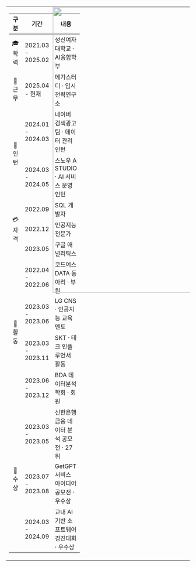 <table width="100%" border="0" style="border:none; border-collapse:collapse;">
  <tr>
    <!-- 왼쪽: 경력/학력 표 (폭 줄임) -->
    <td width="50%" valign="top" style="border:none;">
      <table width="100%">
        <colgroup>
          <col width="20%">
          <col width="25%"> 
          <col width="55%">
        </colgroup>
        <thead>
          <tr>
            <th align="center">구분</th>
            <th align="center">기간</th>
            <th align="center">내용</th>
          </tr>
        </thead>
        <tbody>
          <tr> 
            <td align="center">🎓 학력</td>
            <td align="left">2021.03 - 2025.02</td>
            <td align="left">성신여자대학교 · AI융합학부</td>
          </tr>
          <tr>
            <td align="center">🏢 근무</td>
            <td align="left">2025.04 - 현재</td>
            <td align="left">메가스터디 · 입시전략연구소</td>
          </tr>
          <tr>
            <td rowspan="2" align="center">👔 인턴</td>
            <td align="left">2024.01 - 2024.03</td>
            <td align="left">네이버 검색광고팀 · 데이터 관리 인턴</td>
          </tr>
          <tr>
            <td align="left">2024.03 - 2024.05</td>
            <td align="left">스노우 A STUDIO · AI 서비스 운영 인턴</td>
          </tr>
          <tr>
            <td rowspan="3" align="center">💳 자격</td>
            <td align="left">2022.09</td>
            <td align="left">SQL 개발자</td>
          </tr>
          <tr>
            <td align="left">2022.12</td>
            <td align="left">인공지능전문가</td>
          </tr>
          <tr>
            <td align="left">2023.05</td>
            <td align="left">구글 애널리틱스</td>
          </tr>
          <tr>
            <td rowspan="4" align="center">🎯 활동</td>
            <td align="left">2022.04 - 2022.06</td>
            <td align="left">코드어스 DATA 동아리 · 부원</td>
          </tr>
          <tr>
            <td align="left">2023.03 - 2023.06</td>
            <td align="left">LG CNS · 인공지능 교육 멘토</td>
          </tr>
          <tr>
            <td align="left">2023.03 - 2023.11</td>
            <td align="left">SKT · 테크 인플루언서 활동</td>
          </tr>
          <tr>
            <td align="left">2023.06 - 2023.12</td>
            <td align="left">BDA 데이터분석 학회 · 회원</td>
          </tr>
          <tr>
            <td rowspan="3" align="center">🥇 수상</td>
            <td align="left">2023.03 - 2023.05</td>
            <td align="left">신한은행 금융 데이터 분석 공모전 · 27위</td>
          </tr>
          <tr>
            <td align="left">2023.07 - 2023.08</td>
            <td align="left">GetGPT 서비스 아이디어 공모전 · 우수상</td>
          </tr>
          <tr>
            <td align="left">2024.03 - 2024.09</td>
            <td align="left">교내 AI 기반 소프트웨어 경진대회 · 우수상</td>
          </tr>
        </tbody>
      </table>
    </td>
    <!-- 오른쪽: GitHub Stats + Trophy -->
    <td width="50%" valign="top" align="center" style="border:none;">
      <div style="transform: scale(1.3); transform-origin: top center; margin-bottom:20px;">
        <img src="https://github-readme-stats.vercel.app/api?username=Rkdekdls&show_icons=true" width="600" />
      </div>
      <div>
        <img src="https://github-profile-trophy.vercel.app/?username=Rkdekdls&theme=flat&row=2&column=4" />
      </div>     
<img src="https://quickchart.io/chart?width=500&height=200&c=%7B%22type%22%3A%22bar%22%2C%22data%22%3A%7B%22labels%22%3A%5B%22React%22%2C%22TypeScript%22%2C%22Vite%22%2C%22Node.js%22%2C%22Express%22%2C%22SQLite%22%2C%22Python%22%2C%22Kotlin%22%5D%2C%22datasets%22%3A%5B%7B%22data%22%3A%5B18%2C16%2C9%2C13%2C11%2C8%2C15%2C10%5D%2C%22backgroundColor%22%3A%5B%22%2361DAFB%22%2C%22%233178C6%22%2C%22%23FFD62E%22%2C%22%233C873A%22%2C%22%23FF6F61%22%2C%22%234DA5F4%22%2C%22%233776AB%22%2C%22%237F52FF%22%5D%7D%5D%7D%2C%22options%22%3A%7B%22indexAxis%22%3A%22y%22%2C%22plugins%22%3A%7B%22legend%22%3A%7B%22display%22%3Afalse%7D%2C%22title%22%3A%7B%22display%22%3Atrue%2C%22text%22%3A%22%F0%9F%9A%80%20Tech%20Stack%20Usage%20(%25)%22%7D%7D%2C%22scales%22%3A%7B%22x%22%3A%7B%22display%22%3Atrue%2C%22ticks%22%3A%7B%22maxRotation%22%3A0%2C%22minRotation%22%3A0%7D%7D%2C%22y%22%3A%7B%22ticks%22%3A%7B%22display%22%3Afalse%7D%2C%22grid%22%3A%7B%22display%22%3Afalse%7D%7D%7D%7D%7D" />
   </td>
  </tr>
</table>
